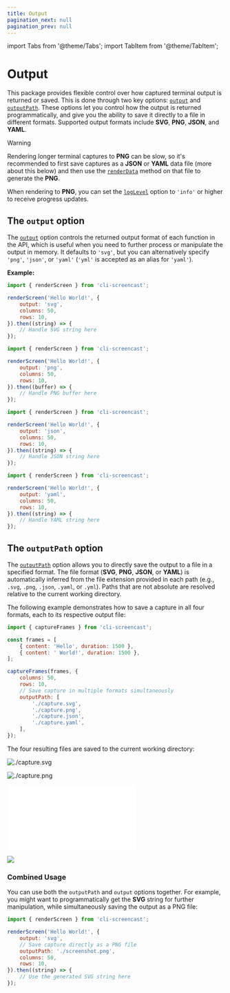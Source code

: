 ```yaml
---
title: Output
pagination_next: null
pagination_prev: null
---
```


import Tabs from '@theme/Tabs';
import TabItem from '@theme/TabItem';

# Output

This package provides flexible control over how captured terminal output is returned or saved. This is done through two key options: [`output`](options.md#output) and [`outputPath`](options.md#outputPath). These options let you control how the output is returned programmatically, and give you the ability to save it directly to a file in different formats. Supported output formats include **SVG**, **PNG**, **JSON**, and **YAML**.

> [!warning]
> Rendering longer terminal captures to **PNG** can be slow, so it's recommended to first save captures as a **JSON** or **YAML** data file (more about this below) and then use the [`renderData`](renderData.md) method on that file to generate the **PNG**.
>
> When rendering to **PNG**, you can set the [`logLevel`](options.md#logLevel) option to `'info'` or higher to receive progress updates.

## The `output` option

The [`output`](options.md#output) option controls the returned output format of each function in the API, which is useful when you need to further process or manipulate the output in memory. It defaults to `'svg'`, but you can alternatively specify `'png'`, `'json'`, or `'yaml'` (`'yml'` is accepted as an alias for `'yaml'`).

**Example:**

<Tabs>
<TabItem value="svg">

```js
import { renderScreen } from 'cli-screencast';

renderScreen('Hello World!', {
    output: 'svg',
    columns: 50,
    rows: 10,
}).then((string) => {
    // Handle SVG string here
});
```

</TabItem>
<TabItem value="png">

```js
import { renderScreen } from 'cli-screencast';

renderScreen('Hello World!', {
    output: 'png',
    columns: 50,
    rows: 10,
}).then((buffer) => {
    // Handle PNG buffer here
});
```

</TabItem>
<TabItem value="json">

```js
import { renderScreen } from 'cli-screencast';

renderScreen('Hello World!', {
    output: 'json',
    columns: 50,
    rows: 10,
}).then((string) => {
    // Handle JSON string here
});
```

</TabItem>
<TabItem value="yaml">

```js
import { renderScreen } from 'cli-screencast';

renderScreen('Hello World!', {
    output: 'yaml',
    columns: 50,
    rows: 10,
}).then((string) => {
    // Handle YAML string here
});
```

</TabItem>
</Tabs>

## The `outputPath` option

The [`outputPath`](options.md#outputPath) option allows you to directly save the output to a file in a specified format. The file format (**SVG**, **PNG**, **JSON**, or **YAML**) is automatically inferred from the file extension provided in each path (e.g., `.svg`, `.png`, `.json`, `.yaml`, or `.yml`). Paths that are not absolute are resolved relative to the current working directory.

The following example demonstrates how to save a capture in all four formats, each to its respective output file:

```js
import { captureFrames } from 'cli-screencast';

const frames = [
    { content: 'Hello', duration: 1500 },
    { content: ' World!', duration: 1500 },
];

captureFrames(frames, {
    columns: 50,
    rows: 10,
    // Save capture in multiple formats simultaneously
    outputPath: [
        './capture.svg',
        './capture.png',
        './capture.json',
        './capture.yaml',
    ],
});
```

The four resulting files are saved to the current working directory:

<Tabs className='result-file-tabs'>
<TabItem value='svg' label='capture.svg'>

![./capture.svg](./assets/usage--output--capture.svg)

</TabItem>
<TabItem value='png' label='capture.png'>

![./capture.png](./assets/usage--output--capture.png)

</TabItem>
<TabItem value='json' label='capture.json'>

![](./assets/usage--output--capture.json)

</TabItem>
<TabItem value='yaml' label='capture.yaml'>

![](./assets/usage--output--capture.yaml)

</TabItem>
</Tabs>

### Combined Usage

You can use both the `outputPath` and `output` options together. For example, you might want to programmatically get the **SVG** string for further manipulation, while simultaneously saving the output as a PNG file:

```js
import { renderScreen } from 'cli-screencast';

renderScreen('Hello World!', {
    output: 'svg',
    // Save capture directly as a PNG file
    outputPath: './screenshot.png',
    columns: 50,
    rows: 10,
}).then((string) => {
    // Use the generated SVG string here
});
```
